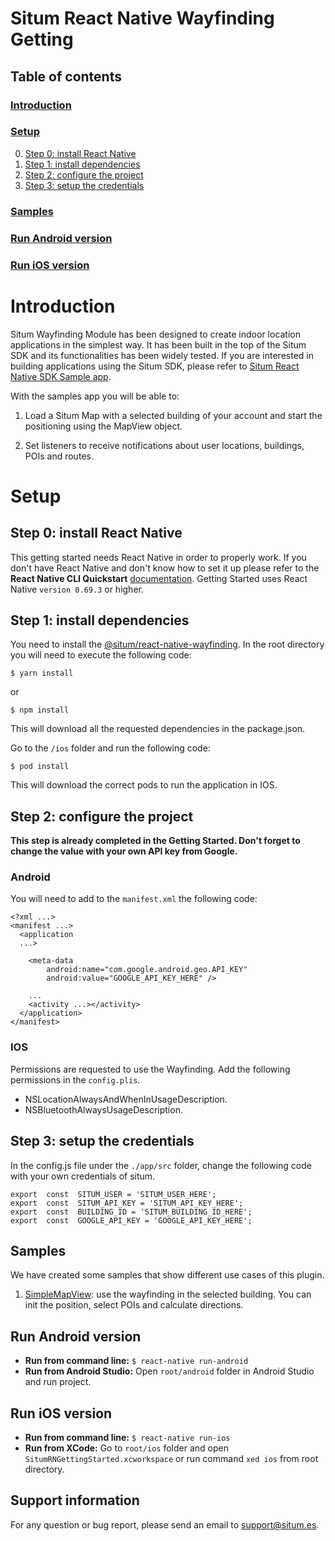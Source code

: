
# Situm React Native Wayfinding Getting

## Table of contents

  

### [Introduction](#introduction)

### [Setup](#setup)

0. [Step 0: install React Native](#step-0-install-react-native)
1. [Step 1: install dependencies](#step-1-install-dependencies)
2. [Step 2: configure the project](#step-2-configure-the-project)
3. [Step 3: setup the credentials](#step-3-setup-the-credentials)

### [Samples](#samples)

### [Run Android version](#run-android-version)

### [Run iOS version](#run-ios-version)
  

# Introduction

  

Situm Wayfinding Module has been designed to create indoor location applications in the simplest way. It has been built in the top of the Situm SDK and its functionalities has been widely tested. If you are interested in building applications using the Situm SDK, please refer to [Situm React Native SDK Sample app](https://github.com/situmtech/situm-react-native-getting-started).

  

With the samples app you will be able to:

1. Load a Situm Map with a selected building of your account and start the positioning using the MapView object.

2. Set listeners to receive notifications about user locations, buildings, POIs and routes.

  

# Setup

## Step 0: install React Native

This getting started needs React Native in order to properly work. If you don't have React Native and don't know how to set it up please refer to the **React Native CLI Quickstart** [documentation](https://reactnative.dev/docs/environment-setup). Getting Started uses React Native ```version 0.69.3``` or higher.
  

## Step 1: install dependencies

You need to install the [@situm/react-native-wayfinding](https://www.npmjs.com/package/@situm/react-native-wayfinding). In the root directory you will need to execute the following code:

```
$ yarn install
```

or

```
$ npm install
```

This will download all the requested dependencies in the package.json.

Go to the `/ios` folder and run the following code:
```
$ pod install
```
This will download the correct pods to run the application in IOS.

## Step 2: configure the project

**This step is already completed in the Getting Started. Don't forget to change the value with your own API key from Google.** 

### Android
You will need to add to the `manifest.xml` the following code:
```
<?xml ...>
<manifest ...>
  <application
  ...>

    <meta-data
        android:name="com.google.android.geo.API_KEY"
        android:value="GOOGLE_API_KEY_HERE" />

    ...
    <activity ...></activity>
  </application>
</manifest>
```

### IOS
Permissions are requested to use the Wayfinding. Add the following permissions in the `config.plis`.
- NSLocationAlwaysAndWhenInUsageDescription.
- NSBluetoothAlwaysUsageDescription.

## Step 3: setup the credentials
In the config.js file under the `./app/src` folder, change the following code with your own credentials of situm.
```
export  const  SITUM_USER = 'SITUM_USER_HERE';
export  const  SITUM_API_KEY = 'SITUM_API_KEY_HERE';
export  const  BUILDING_ID = 'SITUM_BUILDING_ID_HERE';
export  const  GOOGLE_API_KEY = 'GOOGLE_API_KEY_HERE';
```
## Samples

We have created some samples that show different use cases of this plugin.

1. [SimpleMapView](src/app/screens/SimpleMapScreen/index.tsx): use the wayfinding in the selected building. You can init the position, select POIs and calculate directions.

## Run Android version

-   **Run from command line:**  `$ react-native run-android`
-   **Run from Android Studio:**  Open  `root/android`  folder in Android Studio and run project.

## Run iOS version

-   **Run from command line:**  `$ react-native run-ios`
-   **Run from XCode:**  Go to  `root/ios`  folder and open  `SitumRNGettingStarted.xcworkspace`  or run command  `xed ios`  from root directory.

## Support information

For any question or bug report, please send an email to <support@situm.es>.